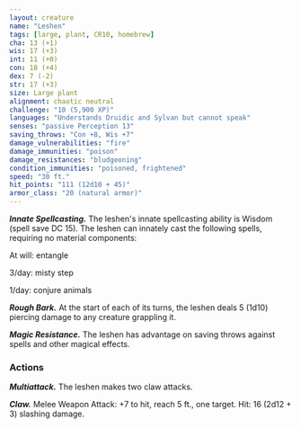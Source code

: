 ```yaml
---
layout: creature
name: "Leshen"
tags: [large, plant, CR10, homebrew]
cha: 13 (+1)
wis: 17 (+3)
int: 11 (+0)
con: 18 (+4)
dex: 7 (-2)
str: 17 (+3)
size: Large plant
alignment: chaotic neutral
challenge: "10 (5,900 XP)"
languages: "Understands Druidic and Sylvan but cannot speak"
senses: "passive Perception 13"
saving_throws: "Con +8, Wis +7"
damage_vulnerabilities: "fire"
damage_immunities: "poison"
damage_resistances: "bludgeoning"
condition_immunities: "poisoned, frightened"
speed: "30 ft."
hit_points: "111 (12d10 + 45)"
armor_class: "20 (natural armor)"
---
```


***Innate Spellcasting.*** The leshen's innate spellcasting ability is Wisdom (spell save DC 15). The leshen can innately cast the following spells, requiring no material components:

At will: entangle

3/day: misty step

1/day: conjure animals

***Rough Bark.*** At the start of each of its turns, the leshen deals 5 (1d10) piercing damage to any creature grappling it.

***Magic Resistance.*** The leshen has advantage on saving throws against spells and other magical effects.

### Actions

***Multiattack.*** The leshen makes two claw attacks.

***Claw.*** Melee Weapon Attack: +7 to hit, reach 5 ft., one target. Hit: 16 (2d12 + 3) slashing damage.
